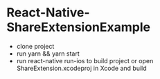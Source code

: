 # React-Native-ShareExtensionExample

- clone project
- run yarn && yarn start
- run react-native run-ios to build project or open ShareExtension.xcodeproj in Xcode and build
